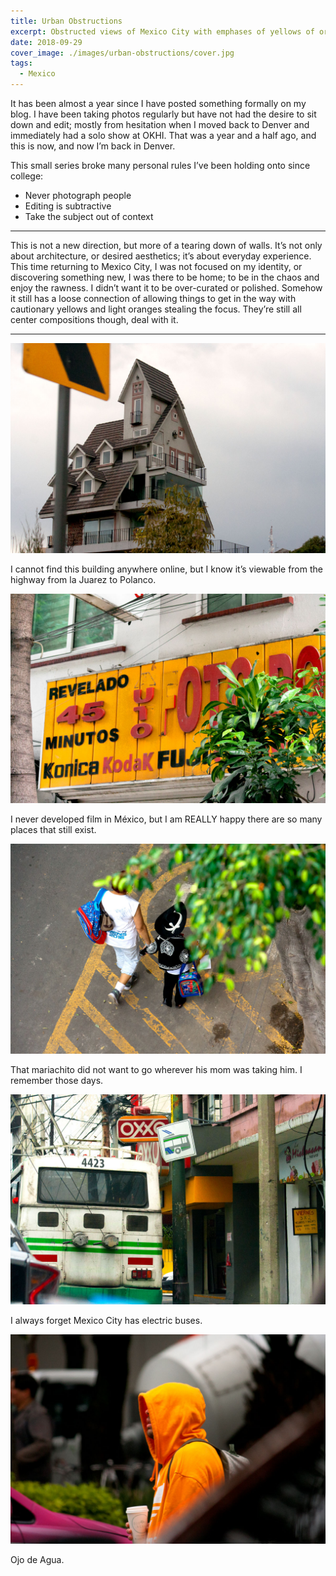 ```yaml
---
title: Urban Obstructions
excerpt: Obstructed views of Mexico City with emphases of yellows of oranges.
date: 2018-09-29
cover_image: ./images/urban-obstructions/cover.jpg
tags:
  - Mexico
---
```


It has been almost a year since I have posted something formally on my blog. I have been taking photos regularly but have not had the desire to sit down and edit; mostly from hesitation when I moved back to Denver and immediately had a solo show at OKHI. That was a year and a half ago, and this is now, and now I’m back in Denver.

This small series broke many personal rules I’ve been holding onto since college:

- Never photograph people
- Editing is subtractive
- Take the subject out of context

---

This is not a new direction, but more of a tearing down of walls. It’s not only about architecture, or desired aesthetics; it’s about everyday experience. This time returning to Mexico City, I was not focused on my identity, or discovering something new, I was there to be home; to be in the chaos and enjoy the rawness. I didn’t want it to be over-curated or polished. Somehow it still has a loose connection of allowing things to get in the way with cautionary yellows and light oranges stealing the focus. They’re still all center compositions though, deal with it.

---

![Postmodern house In Polanco](./images/urban-obstructions/post-modern-house.jpg)

I cannot find this building anywhere online, but I know it’s viewable from the highway from la Juarez to Polanco.

![Konica Kodak Fuji Sign](./images/urban-obstructions/foto-sign.jpg)

I never developed film in México, but I am REALLY happy there are so many places that still exist.

![Young boy dressed as Mariachi holding hands with his mother](./images/urban-obstructions/little-mariachi.jpg)

That mariachito did not want to go wherever his mom was taking him. I remember those days.

![Electric bus driving past OXXO](./images/urban-obstructions/electric-bus.jpg)

I always forget Mexico City has electric buses.

![Man in orange Adidas hoodie holding coffee walking between traffic](./images/urban-obstructions/orange-hoodie.jpg)

Ojo de Agua.
